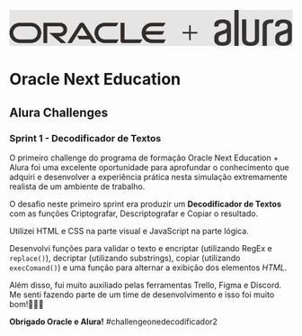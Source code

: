 ![](imagens/OA.png)
# Oracle Next Education
## Alura Challenges

### Sprint 1 - Decodificador de Textos

O primeiro challenge do programa de formação Oracle Next Education + Alura foi uma excelente oportunidade para aprofundar o conhecimento que adquiri e desenvolver a experiência prática nesta simulação extremamente realista de um ambiente de trabalho.

O desafio neste primeiro sprint era produzir um **Decodificador de Textos** com as funções Criptografar, Descriptografar e Copiar o resultado.

Utilizei HTML e CSS na parte visual e JavaScript na parte lógica.

Desenvolvi funções para validar o texto e encriptar (utilizando RegEx e `replace()`), decriptar (utilizando substrings), copiar (utilizando `execComand()`) e uma função para alternar a exibição dos elementos *HTML*.

Além disso, fui muito auxiliado pelas ferramentas Trello, Figma e Discord. Me senti fazendo parte de um time de desenvolvimento e isso foi muito bom!👨🏻‍💻

**Obrigado Oracle e Alura!** #challengeonedecodificador2